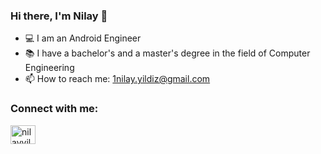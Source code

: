 ### Hi there, I'm Nilay 👋

- 💻 I am an Android Engineer
- 📚 I have a bachelor's and a master's degree in the field of Computer Engineering
- 📫 How to reach me: 1nilay.yildiz@gmail.com 

<h3 align="left">Connect with me:</h3>
<p align="left">
<a href="https://linkedin.com/in/nilayyildizz" target="blank"><img align="center" src="https://raw.githubusercontent.com/rahuldkjain/github-profile-readme-generator/master/src/images/icons/Social/linked-in-alt.svg" alt="nilayyildizz" height="30" width="40" /></a>
</p>
